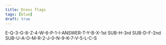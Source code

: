 ```yaml
---
title: Dress flags
tags: [blue]
draft: true
---
```


E-Q-3-G-8-Z-4-W-6-P-1-I-ANSWER-T-Y-B-X-1st SUB-H-3rd SUB-D-F-2nd SUB-U-A-O-M-R-2-J-0-N-9-K-7-V-5-L-C-S
